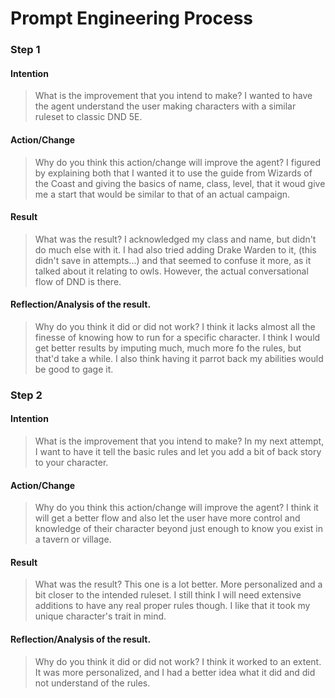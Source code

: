 # Prompt Engineering Process

### Step 1
#### Intention
>What is the improvement that you intend to make?
I wanted to have the agent understand the user making characters with a similar ruleset to classic DND 5E.
#### Action/Change
>Why do you think this action/change will improve the agent?
I figured by explaining both that I wanted it to use the guide from Wizards of the Coast and giving the basics of name, class, level, that it woud give me a start that would be similar to that of an actual campaign.
#### Result
>What was the result?
I acknowledged my class and name, but didn't do much else with it. I had also tried adding Drake Warden to it, (this didn't save in attempts...) and that seemed to confuse it more, as it talked about it relating to owls.
However, the actual conversational flow of DND is there.
#### Reflection/Analysis of the result. 
>Why do you think it did or did not work?
I think it lacks almost all the finesse of knowing how to run for a specific character. I think I would get better results by imputing much, much more fo the rules, but that'd take a while. I also think having it parrot back my abilities would be good to gage it.


### Step 2
#### Intention
>What is the improvement that you intend to make?
In my next attempt, I want to have it tell the basic rules and let you add a bit of back story to your character.
#### Action/Change
>Why do you think this action/change will improve the agent?
I think it will get a better flow and also let the user have more control and knowledge of their character beyond just enough to know you exist in a tavern or village.
#### Result
>What was the result?
This one is a lot better. More personalized and a bit closer to the intended ruleset. I still think I will need extensive additions to have any real proper rules though. I like that it took my unique character's trait in mind.
#### Reflection/Analysis of the result. 
>Why do you think it did or did not work?
I think it worked to an extent. It was more personalized, and I had a better idea what it did and did not understand of the rules.